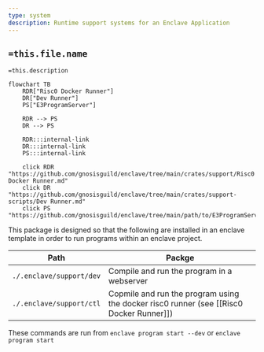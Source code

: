 ```yaml
---
type: system
description: Runtime support systems for an Enclave Application
---
```


## `=this.file.name`

`=this.description`

```mermaid
flowchart TB
    RDR["Risc0 Docker Runner"]
    DR["Dev Runner"]
    PS["E3ProgramServer"]

    RDR --> PS
    DR --> PS

    RDR:::internal-link
    DR:::internal-link
    PS:::internal-link

    click RDR "https://github.com/gnosisguild/enclave/tree/main/crates/support/Risc0 Docker Runner.md"
    click DR "https://github.com/gnosisguild/enclave/tree/main/crates/support-scripts/Dev Runner.md"
    click PS "https://github.com/gnosisguild/enclave/tree/main/path/to/E3ProgramServer.md"
```

This package is designed so that the following are installed in an enclave template in order to run programs within an enclave project.

| Path                     | Packge                                                                                  |
| ------------------------ | --------------------------------------------------------------------------------------- |
| `./.enclave/support/dev` | Compile and run the program in a webserver                                              |
| `./.enclave/support/ctl` | Copmile and run the program using the docker risc0 runner (see [[Risc0 Docker Runner]]) |

These commands are run from `enclave program start --dev` or `enclave program start`
